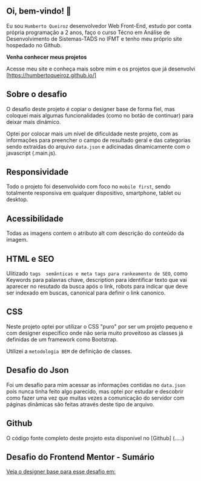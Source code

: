 
## Oi, bem-vindo! 👋

Eu sou `Humberto Queiroz` desenvolvedor Web Front-End, estudo por conta própria programação a 2 anos, faço o curso Técno em Análise de Desenvolvimento de Sistemas-TADS no IFMT e tenho meu próprio site hospedado no Github.

**Venha conhecer meus projetos** 

Acesse meu site e conheça mais sobre mim e os projetos que já desenvolvi [https://humbertoqueiroz.github.io/] 

## Sobre o desafio

O desafio deste projeto é copiar o designer base de forma fiel, mas coloquei mais algumas funcionalidades (como no botão de continuar) para deixar mais dinámico.

Optei por colocar mais um nível de dificuldade neste projeto, com as informações para preencher o campo de resultado geral e das categorias sendo extraidas do arquivo `data.json` e adicinadas dinamicamente com o javascript (.main.js).

## Responsividade 

Todo o projeto foi desenvolvido com foco no `mobile first`, sendo totalmente responsiva em qualquer dispositivo, smartphone, tablet ou desktop. 

## Acessibilidade

Todas as imagens contem o atributo alt com descrição do conteúdo da imagem.

## HTML e SEO

 Ulitizado `tags  semânticas e meta tags para rankeamento de SEO`, como Keywords para palavras chave, description para identificar texto que vai aparecer no resutado da busca após o link, robots para indicar que deve ser indexado em buscas, canonical para definir o link canonico. 

## CSS

Neste projeto optei por utilizar o CSS "puro" por ser um projeto pequeno e com designer específico onde não seria muito proveitoso as classes já definidas de um framework como Bootstrap.

Utilizei a `metodologia BEM` de definição de classes. 

## Desafio do Json

Foi um desafio para mim acessar as informações contidas no `data.json` pois nunca tinha feito algo parecido, mas optei por estudar e descobrir como fazer uma vez que muitas vezes a comunicação do servidor com páginas dinâmicas são feitas através deste tipo de arquivo.


## Github

O código fonte completo deste projeto esta disponível no [Github] (.....) 

## Desafio do Frontend Mentor - Sumário 

[Veja o designer base para esse desafio em:](https://www.frontendmentor.io/challenges/results-summary-component-CE_K6s0maV)


